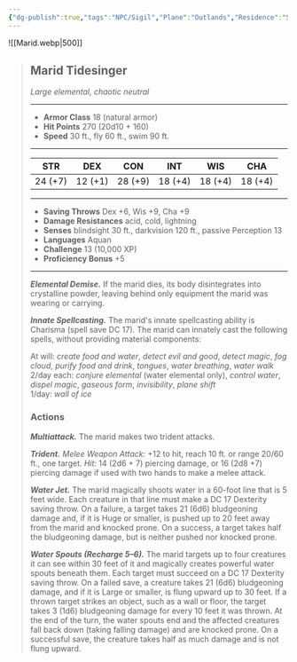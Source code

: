 ```yaml
---
{"dg-publish":true,"tags":"NPC/Sigil","Plane":"Outlands","Residence":"Sigil","permalink":"/npc/council-of-concordance/florius/","dgHomeLink":true,"dgPassFrontmatter":true}
---
```


![[Marid.webp|500]]
>## Marid Tidesinger
>*Large elemental, chaotic neutral*
>___
>- **Armor Class** 18 (natural armor)
>- **Hit Points** 270 (20d10 + 160)
>- **Speed** 30 ft., fly 60 ft., swim 90 ft.
>___
>|STR|DEX|CON|INT|WIS|CHA|
>|:---:|:---:|:---:|:---:|:---:|:---:|
>|24 (+7)|12 (+1)|28 (+9)|18 (+4)|18 (+4)|18 (+4)|
>___
>- **Saving Throws** Dex +6, Wis +9, Cha +9
>- **Damage Resistances** acid, cold, lightning
>- **Senses** blindsight 30 ft., darkvision 120 ft., passive Perception 13
>- **Languages** Aquan
>- **Challenge** 13 (10,000 XP)
>- **Proficiency Bonus** +5
>___
>***Elemental Demise.*** If the marid dies, its body disintegrates into crystalline powder, leaving behind only equipment the marid was wearing or carrying.  
>
>***Innate Spellcasting.*** The marid's innate spellcasting ability is Charisma (spell save DC 17). The marid can innately cast the following spells, without providing material components:  
>
>At will: *create food and water*, *detect evil and good*, *detect magic*, *fog cloud*, *purify food and drink*, *tongues*, *water breathing*, *water walk*  
>2/day each: *conjure elemental* (water elemental only), *control water*, *dispel magic*, *gaseous form*, *invisibility*, *plane shift*  
>1/day: *wall of ice*  
>
>### Actions
>***Multiattack.*** The marid makes two trident attacks.  
>
>***Trident.*** *Melee Weapon Attack:* +12 to hit, reach 10 ft. or range 20/60 ft., one target. *Hit:* 14 (2d6 + 7) piercing damage, or 16 (2d8 +7) piercing damage if used with two hands to make a melee attack.  
>
>***Water Jet.*** The marid magically shoots water in a 60-foot line that is 5 feet wide. Each creature in that line must make a DC 17 Dexterity saving throw. On a failure, a target takes 21 (6d6) bludgeoning damage and, if it is Huge or smaller, is pushed up to 20 feet away from the marid and knocked prone. On a success, a target takes half the bludgeoning damage, but is neither pushed nor knocked prone.  
>
>***Water Spouts (Recharge 5–6).*** The marid targets up to four creatures it can see within 30 feet of it and magically creates powerful water spouts beneath them. Each target must succeed on a DC 17 Dexterity saving throw. On a failed save, a creature takes 21 (6d6) bludgeoning damage, and if it is Large or smaller, is flung upward up to 30 feet. If a thrown target strikes an object, such as a wall or floor, the target takes 3 (1d6) bludgeoning damage for every 10 feet it was thrown. At the end of the turn, the water spouts end and the affected creatures fall back down (taking falling damage) and are knocked prone. On a successful save, the creature takes half as much damage and is not flung upward.